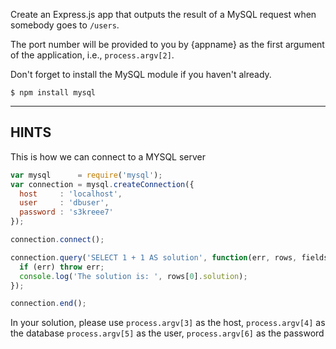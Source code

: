 Create an Express.js app that outputs the result of a MySQL request when somebody goes to `/users`.

The port number will be provided to you by {appname} as the first argument of
the application, i.e., `process.argv[2]`.

Don't forget to install the MySQL module if you haven't already.

```
$ npm install mysql
```

-----------------------------

## HINTS

This is how we can connect to a MYSQL server

```js
var mysql      = require('mysql');
var connection = mysql.createConnection({
  host     : 'localhost',
  user     : 'dbuser',
  password : 's3kreee7'
});

connection.connect();

connection.query('SELECT 1 + 1 AS solution', function(err, rows, fields) {
  if (err) throw err;
  console.log('The solution is: ', rows[0].solution);
});

connection.end();
```

In your solution, please use `process.argv[3]` as the host, `process.argv[4]` as the database
`process.argv[5]` as the user, `process.argv[6]` as the password

